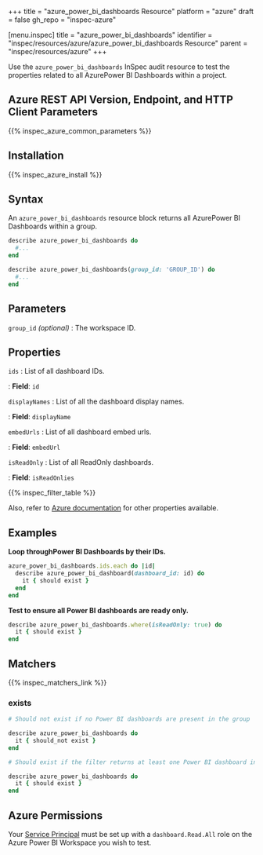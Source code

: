 +++
title = "azure_power_bi_dashboards Resource"
platform = "azure"
draft = false
gh_repo = "inspec-azure"

[menu.inspec]
title = "azure_power_bi_dashboards"
identifier = "inspec/resources/azure/azure_power_bi_dashboards Resource"
parent = "inspec/resources/azure"
+++

Use the `azure_power_bi_dashboards` InSpec audit resource to test the properties related to all AzurePower BI Dashboards within a project.

## Azure REST API Version, Endpoint, and HTTP Client Parameters

{{% inspec_azure_common_parameters %}}

## Installation

{{% inspec_azure_install %}}

## Syntax

An `azure_power_bi_dashboards` resource block returns all AzurePower BI Dashboards within a group.

```ruby
describe azure_power_bi_dashboards do
  #...
end
```

```ruby
describe azure_power_bi_dashboards(group_id: 'GROUP_ID') do
  #...
end
```

## Parameters

`group_id` _(optional)_
: The workspace ID.

## Properties

`ids`
: List of all dashboard IDs.

: **Field**: `id`

`displayNames`
: List of all the dashboard display names.

: **Field**: `displayName`

`embedUrls`
: List of all dashboard embed urls.

: **Field**: `embedUrl`

`isReadOnly`
: List of all ReadOnly dashboards.

: **Field**: `isReadOnlies`


{{% inspec_filter_table %}}

Also, refer to [Azure documentation](https://docs.microsoft.com/en-us/rest/api/power-bi/dashboards/get-dashboards) for other properties available.

## Examples

**Loop throughPower BI Dashboards by their IDs.**

```ruby
azure_power_bi_dashboards.ids.each do |id|
  describe azure_power_bi_dashboard(dashboard_id: id) do
    it { should exist }
  end
end
```

**Test to ensure all Power BI dashboards are ready only.**

```ruby
describe azure_power_bi_dashboards.where(isReadOnly: true) do
  it { should exist }
end
```

## Matchers

{{% inspec_matchers_link %}}

### exists

```ruby
# Should not exist if no Power BI dashboards are present in the group

describe azure_power_bi_dashboards do
  it { should_not exist }
end

# Should exist if the filter returns at least one Power BI dashboard in the group

describe azure_power_bi_dashboards do
  it { should exist }
end
```

## Azure Permissions

Your [Service Principal](https://docs.microsoft.com/en-us/azure/azure-resource-manager/resource-group-create-service-principal-portal) must be set up with a `dashboard.Read.All` role on the Azure Power BI Workspace you wish to test.